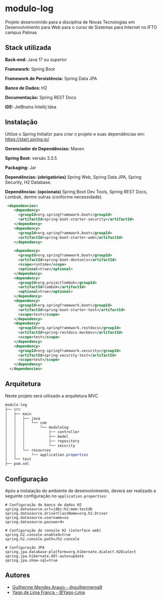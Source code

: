 
# modulo-log

Projeto desenvolvido para a disciplina de Novas Tecnologias em Desenvolvimento para Web para o curso de Sistemas para Internet no IFTO campus Palmas



## Stack utilizada

**Back-end:** Java 17 ou superior

**Framework:** Spring Boot

**Framework de Persistência:** Spring Data JPA

**Banco de Dados:** H2  

**Documentação:** Spring REST Docs

**IDE:** JetBrains Intellij Idea


## Instalação

Utilize o Spring Initializr para criar o projeto e suas dependências em: https://start.spring.io/

**Gerenciador de Dependências:** Maven

**Spring Boot:** versão 3.3.5

**Packaging:** Jar

**Dependências: (obrigatórias)** Spring Web, Spring Data JPA, Spring Security, H2 Database.

**Dependências: (opcionais)** Spring Boot Dev Tools, Spring REST Docs, Lombok, dentre outras (conforme necessidade).

```xml
 <dependencies>
    <dependency>
      <groupId>org.springframework.boot</groupId>
      <artifactId>spring-boot-starter-security</artifactId>
    </dependency>
    <dependency>
      <groupId>org.springframework.boot</groupId>
      <artifactId>spring-boot-starter-web</artifactId>
    </dependency>

    <dependency>
      <groupId>org.springframework.boot</groupId>
      <artifactId>spring-boot-devtools</artifactId>
      <scope>runtime</scope>
      <optional>true</optional>
    </dependency>
    <dependency>
      <groupId>org.projectlombok</groupId>
      <artifactId>lombok</artifactId>
      <optional>true</optional>
    </dependency>
    <dependency>
      <groupId>org.springframework.boot</groupId>
      <artifactId>spring-boot-starter-test</artifactId>
      <scope>test</scope>
    </dependency>
    <dependency>
      <groupId>org.springframework.restdocs</groupId>
      <artifactId>spring-restdocs-mockmvc</artifactId>
      <scope>test</scope>
    </dependency>
    <dependency>
      <groupId>org.springframework.security</groupId>
      <artifactId>spring-security-test</artifactId>
      <scope>test</scope>
    </dependency>
  </dependencies>

```
## Arquitetura

Neste projeto será utilizado a arquitetura MVC

```css
modulo-log
├── src
│   ├── main
│   │   ├── java
│   │   │   └── com
│   │   │       └── modulolog
│   │   │           ├── controller
│   │   │           ├── model
│   │   │           ├── repository
│   │   │           └── security
│   │   └── resources
│   │       └── application.properties
│   └── test
├── pom.xml
```
## Configuração

Após a instalação do ambiente de desenvolvimento, deverá ser realizado a seguinte configuração no `application.properties`:

```properties
# Configuração do banco de dados H2
spring.datasource.url=jdbc:h2:mem:testdb
spring.datasource.driverClassName=org.h2.Driver
spring.datasource.username=sa
spring.datasource.password=

# Configuração do console H2 (interface web)
spring.h2.console.enabled=true
spring.h2.console.path=/h2-console

# Configuração JPA
spring.jpa.database-platform=org.hibernate.dialect.H2Dialect
spring.jpa.hibernate.ddl-auto=update
spring.jpa.show-sql=true
```
## Autores

- [Guilherme Mendes Araujo - @guilhermema9](https://github.com/guilhermema9/)
- [Yago de Lima França - @Yago-Lima](https://github.com/Yago-Lima/)
